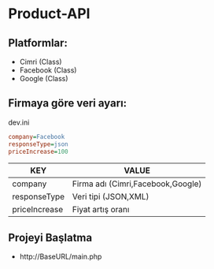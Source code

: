 # Product-API
## Platformlar:
- Cimri (Class)
- Facebook (Class)
- Google (Class)

## Firmaya göre veri ayarı:
dev.ini 
```dev.ini
company=Facebook
responseType=json
priceIncrease=100
```

| KEY | VALUE |
| ------ | ------ |
| company | Firma adı (Cimri,Facebook,Google) |
| responseType | Veri tipi (JSON,XML) |
| priceIncrease | Fiyat artış oranı |

## Projeyi Başlatma
- http://BaseURL/main.php

